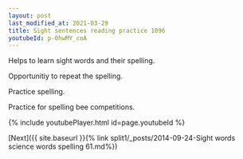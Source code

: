```yaml
---
layout: post
last_modified_at: 2021-03-29
title: Sight sentences reading practice 1096
youtubeId: p-0hwMY_coA
---
```

 
 
Helps to learn sight words and their spelling.

Opportunitiy to repeat the spelling. 

Practice spelling. 
 
Practice for spelling bee competitions. 
 
{% include youtubePlayer.html id=page.youtubeId %}
 
 

[Next]({{ site.baseurl }}{% link  split1/_posts/2014-09-24-Sight words science words spelling 61.md%})
 
